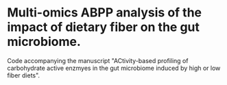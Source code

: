 # Multi-omics ABPP analysis of the impact of dietary fiber on the gut microbiome.
Code accompanying the manuscript "ACtivity-based profiling of carbohydrate active enzmyes in the gut microbiome induced by high or low fiber diets".
